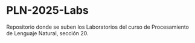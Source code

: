 # PLN-2025-Labs
Repositorio donde se suben los Laboratorios del curso de Procesamiento de Lenguaje Natural, sección 20.
